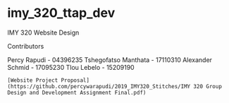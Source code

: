 # imy_320_ttap_dev
IMY 320 Website Design

Contributors

Percy Rapudi - 04396235
Tshegofatso Manthata - 17110310
Alexander Schmid - 17095230
Tlou Lebelo - 15209190

```
[Website Project Proposal](https://github.com/percywarapudi/2019_IMY320_Stitches/IMY 320 Group Design and Development Assignment Final.pdf)
```
